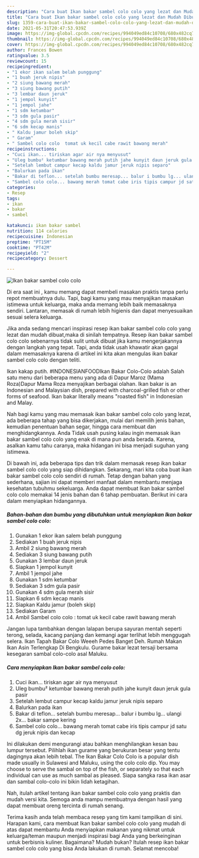 ```yaml
---
description: "Cara buat Ikan bakar sambel colo colo yang lezat dan Mudah Dibuat"
title: "Cara buat Ikan bakar sambel colo colo yang lezat dan Mudah Dibuat"
slug: 1359-cara-buat-ikan-bakar-sambel-colo-colo-yang-lezat-dan-mudah-dibuat
date: 2021-05-31T20:47:53.939Z
image: https://img-global.cpcdn.com/recipes/994049ed84c10708/680x482cq70/ikan-bakar-sambel-colo-colo-foto-resep-utama.jpg
thumbnail: https://img-global.cpcdn.com/recipes/994049ed84c10708/680x482cq70/ikan-bakar-sambel-colo-colo-foto-resep-utama.jpg
cover: https://img-global.cpcdn.com/recipes/994049ed84c10708/680x482cq70/ikan-bakar-sambel-colo-colo-foto-resep-utama.jpg
author: Frances Bowen
ratingvalue: 3.5
reviewcount: 15
recipeingredient:
- "1 ekor ikan salem belah punggung"
- "1 buah jeruk nipis"
- "2 siung bawang merah"
- "3 siung bawang putih"
- "3 lembar daun jeruk"
- "1 jempol kunyit"
- "1 jempol jahe"
- "1 sdm ketumbar"
- "3 sdm gula pasir"
- "4 sdm gula merah sisir"
- "6 sdm kecap manis"
- " Kaldu jamur boleh skip"
- " Garam"
- " Sambel colo colo  tomat uk kecil cabe rawit bawang merah"
recipeinstructions:
- "Cuci ikan... tiriskan agar air nya menyusut"
- "Uleg bumbu² ketumbar bawang merah putih jahe kunyit daun jeruk gula pasir"
- "Setelah lembut campur kecap kaldu jamur jeruk nipis separo"
- "Balurkan pada ikan"
- "Bakar di teflon... setelah bumbu meresap... balur i bumbu lg... ulangi 2x... bakar sampe kering"
- "Sambel colo colo... bawang merah tomat cabe iris tipis campur jd satu dg jeruk nipis dan kecap"
categories:
- Resep
tags:
- ikan
- bakar
- sambel

katakunci: ikan bakar sambel 
nutrition: 114 calories
recipecuisine: Indonesian
preptime: "PT15M"
cooktime: "PT42M"
recipeyield: "2"
recipecategory: Dessert

---
```



![Ikan bakar sambel colo colo](https://img-global.cpcdn.com/recipes/994049ed84c10708/680x482cq70/ikan-bakar-sambel-colo-colo-foto-resep-utama.jpg)

Di era  saat ini , kamu memang dapat membeli masakan praktis tanpa perlu repot membuatnya dulu. Tapi, bagi kamu yang mau menyajikan masakan istimewa untuk keluarga, maka anda memang lebih baik memasaknya sendiri. Lantaran, memasak di rumah lebih higienis dan dapat menyesuaikan sesuai selera keluarga.

Jika anda sedang mencari inspirasi resep ikan bakar sambel colo colo yang lezat dan mudah dibuat,maka di sinilah tempatnya. Resep ikan bakar sambel colo colo  sebenarnya tidak sulit untuk dibuat jika kamu mengerjakannya dengan langkah yang tepat. Tapi, anda tidak usah khawatir akan gagal dalam memasaknya 
karena di artikel ini kita akan mengulas ikan bakar sambel colo colo dengan teliti.  

Ikan kakap putih. #INDONESIANFOODIkan Bakar Colo-Colo adalah Salah satu menu dari beberapa menu yang ada di Dapur Maroz (Mama Roza)Dapur Mama Roza menyajikan berbagai olahan. Ikan bakar is an Indonesian and Malaysian dish, prepared with charcoal-grilled fish or other forms of seafood. Ikan bakar literally means &#34;roasted fish&#34; in Indonesian and Malay.

Nah bagi kamu yang mau memasak ikan bakar sambel colo colo yang lezat, ada beberapa tahap yang bisa dikerjakan, mulai dari memilih jenis bahan, kemudian penentuan bahan segar, hingga cara membuat dan menghidangkannya. Anda Tidak usah pusing kalau ingin memasak ikan bakar sambel colo colo yang enak di mana pun anda berada. Karena, asalkan kamu  tahu caranya, maka hidangan ini bisa menjadi suguhan yang istimewa.

Di bawah ini, ada beberapa tips dan trik dalam memasak resep ikan bakar sambel colo colo yang siap dihidangkan. Sekarang, mari kita coba buat ikan bakar sambel colo colo sendiri di rumah. Tetap dengan bahan yang sederhana, sajian ini dapat memberi manfaat dalam membantu menjaga kesehatan tubuhmu sekeluarga. Anda dapat membuat Ikan bakar sambel colo colo memakai 14 jenis bahan dan 6 tahap pembuatan. Berikut ini cara dalam menyiapkan hidangannya.

<!--inarticleads1-->

##### Bahan-bahan dan bumbu yang dibutuhkan untuk menyiapkan Ikan bakar sambel colo colo:

1. Gunakan 1 ekor ikan salem belah punggung
1. Sediakan 1 buah jeruk nipis
1. Ambil 2 siung bawang merah
1. Sediakan 3 siung bawang putih
1. Gunakan 3 lembar daun jeruk
1. Siapkan 1 jempol kunyit
1. Ambil 1 jempol jahe
1. Gunakan 1 sdm ketumbar
1. Sediakan 3 sdm gula pasir
1. Gunakan 4 sdm gula merah sisir
1. Siapkan 6 sdm kecap manis
1. Siapkan  Kaldu jamur (boleh skip)
1. Sediakan  Garam
1. Ambil  Sambel colo colo : tomat uk kecil cabe rawit bawang merah


Jangan lupa tambahkan dengan lalapan berupa sayuran mentah seperti terong, selada, kacang panjang dan kemangi agar terlihat lebih menggugah selera. Ikan Tapah Bakar Colo Weeeh Pedes Banget Deh. Rumah Makan Ikan Asin Terlengkap Di Bengkulu. Gurame bakar lezat tersaji bersama kesegaran sambal colo-colo asal Maluku. 

<!--inarticleads2-->

##### Cara menyiapkan Ikan bakar sambel colo colo:

1. Cuci ikan... tiriskan agar air nya menyusut
1. Uleg bumbu² ketumbar bawang merah putih jahe kunyit daun jeruk gula pasir
1. Setelah lembut campur kecap kaldu jamur jeruk nipis separo
1. Balurkan pada ikan
1. Bakar di teflon... setelah bumbu meresap... balur i bumbu lg... ulangi 2x... bakar sampe kering
1. Sambel colo colo... bawang merah tomat cabe iris tipis campur jd satu dg jeruk nipis dan kecap


Ini dilakukan demi mengurangi atau bahkan menghilangkan kesan bau lumpur tersebut. Pilihlah ikan gurame yang berukuran besar yang tentu dagingnya akan lebih tebal. The Ikan Bakar Colo Colo is a popular dish made usually in Sulawesi and Maluku, using the colo colo dip. You may choose to serve the sambal on top of the fish, or separately so that each individual can use as much sambal as pleased. Siapa sangka rasa ikan asar dan sambal colo-colo ini bikin lidah ketagihan. 

Nah, itulah artikel tentang  ikan bakar sambel colo colo  yang praktis dan mudah versi kita. Semoga anda mampu membuatnya dengan hasil yang dapat membuat oreng tercinta di rumah senang. 

Terima kasih anda telah membaca resep yang tim kami tampilkan di sini. Harapan kami, cara membuat  Ikan bakar sambel colo colo yang mudah di atas dapat membantu Anda menyiapkan makanan yang nikmat untuk keluarga/teman maupun menjadi inspirasi bagi Anda yang berkeinginan untuk berbisnis kuliner. Bagaimana? Mudah bukan? Itulah resep ikan bakar sambel colo colo yang bisa Anda lakukan di rumah. Selamat mencoba!


